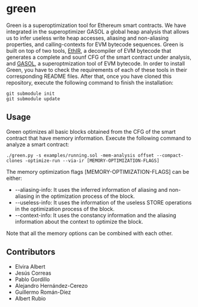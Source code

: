 # green

Green is a superoptimization tool for Ethereum smart contracts. We have integrated in the superoptimizer GASOL a global heap analysis that allows us to infer useless write heap accesses, aliasing and non-aliasing properties, and calling-contexts for EVM bytecode sequences.
Green is built on top of two tools, [EthIR](https://github.com/costa-group/EthIR), a decompiler of EVM bytecode that generates a complete and sounf CFG of the smart contract under analysis, and [GASOL](https://github.com/costa-group/gasol-optimizer/tree/main), a superoptmization tool of EVM bytecode. In order to install Green, you have to check the requirements of each of these tools in their corresponding README files. After that, once you have cloned this repository, execute the following command to finish the installation:

```
git submodule init
git submodule update
```

## Usage

Green optimizes all basic blocks obtained from the CFG of the smart contract that have memory information. Execute the following command to analyze a smart contract: 

```
./green.py -s examples/running.sol -mem-analysis offset --compact-clones -optimize-run --via-ir [MEMORY-OPTIMIZATION-FLAGS]
```
 The memory optimization flags [MEMORY-OPTIMIZATION-FLAGS] can be either:
 * --aliasing-info: It uses the inferred information of aliasing and non-aliasing in the optimization process of the block.
 * --useless-info: It uses the information of the useless STORE operations in the optimization process of the block.
 * --context-info: It uses the constancy information and the aliasing information about the context to optimize the block.

Note that all the memory options can be combined with each other.


 ## Contributors
* Elvira Albert
* Jesús Correas
* Pablo Gordillo
* Alejandro Hernández-Cerezo
* Guillermo Román-Díez
* Albert Rubio
